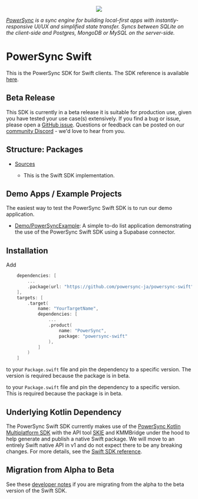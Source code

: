 <p align="center">
  <a href="https://www.powersync.com" target="_blank"><img src="https://github.com/powersync-ja/.github/assets/7372448/d2538c43-c1a0-4c47-9a76-41462dba484f"/></a>
</p>

*[PowerSync](https://www.powersync.com) is a sync engine for building local-first apps with instantly-responsive UI/UX and simplified state transfer. Syncs between SQLite on the client-side and Postgres, MongoDB or MySQL on the server-side.*

# PowerSync Swift

This is the PowerSync SDK for Swift clients. The SDK reference is available [here](https://docs.powersync.com/client-sdk-references/swift).

## Beta Release

This SDK is currently in a beta release it is suitable for production use, given you have tested your use case(s) extensively. If you find a bug or issue, please open a [GitHub issue](https://github.com/powersync-ja/powersync-swift/issues). Questions or feedback can be posted on our [community Discord](https://discord.gg/powersync) - we'd love to hear from you.

## Structure: Packages

- [Sources](./Sources/)

    - This is the Swift SDK implementation.

## Demo Apps / Example Projects

The easiest way to test the PowerSync Swift SDK is to run our demo application.

- [Demo/PowerSyncExample](./Demo/README.md): A simple to-do list application demonstrating the use of the PowerSync Swift SDK using a Supabase connector.

## Installation

Add

```swift
    dependencies: [
        ...
        .package(url: "https://github.com/powersync-ja/powersync-swift", exact: "<version>")
    ],
    targets: [
        .target(
            name: "YourTargetName",
            dependencies: [
                ...
                .product(
                    name: "PowerSync",
                    package: "powersync-swift"
                ),
            ]
        )
    ]
```

to your `Package.swift` file and pin the dependency to a specific version. The version is required because the package is in beta.

to your `Package.swift` file and pin the dependency to a specific version. This is required because the package is in beta.

## Underlying Kotlin Dependency

The PowerSync Swift SDK currently makes use of the [PowerSync Kotlin Multiplatform SDK](https://github.com/powersync-ja/powersync-kotlin) with the API tool [SKIE](https://skie.touchlab.co/) and KMMBridge under the hood to help generate and publish a native Swift package. We will move to an entirely Swift native API in v1 and do not expect there to be any breaking changes. For more details, see the [Swift SDK reference](https://docs.powersync.com/client-sdk-references/swift).


## Migration from Alpha to Beta

See these [developer notes](https://docs.powersync.com/client-sdk-references/swift#migrating-from-the-alpha-to-the-beta-sdk) if you are migrating from the alpha to the beta version of the Swift SDK.
